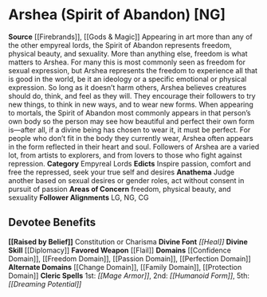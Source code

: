 ﻿---
ability:
- Constitution
- Charisma
ability_boost:
- Constitution
- Charisma
alignment: NG
deity:
- '[[DATABASE/deity/Arshea|Arshea]]'
deity_category: Empyreal Lords
divine_font: Heal
domain:
- '[[DATABASE/domain/Change Domain|Change]]'
- '[[DATABASE/domain/Confidence Domain|Confidence]]'
- '[[DATABASE/domain/Family Domain|Family]]'
- '[[DATABASE/domain/Freedom Domain|Freedom]]'
- '[[DATABASE/domain/Passion Domain|Passion]]'
- '[[DATABASE/domain/Perfection Domain|Perfection]]'
- '[[DATABASE/domain/Protection Domain|Protection]]'
favored_weapon: '[[DATABASE/weapon/Flail|Flail]]'
follower_alignment:
- LG
- NG
- CG
id: '113'
name: Arshea
rarity: Common
skill:
- '[[DATABASE/skill/Diplomacy|Diplomacy]]'
source: '[[DATABASE/source/Firebrands|Firebrands]]'
trait: null
type: Deity

---
# Arshea (Spirit of Abandon) [NG]

**Source** [[Firebrands]], [[Gods & Magic]] 
Appearing in art more than any of the other empyreal lords, the Spirit of Abandon represents freedom, physical beauty, and sexuality. More than anything else, freedom is what matters to Arshea. For many this is most commonly seen as freedom for sexual expression, but Arshea represents the freedom to experience all that is good in the world, be it an ideology or a specific emotional or physical expression. So long as it doesn’t harm others, Arshea believes creatures should do, think, and feel as they will. They encourage their followers to try new things, to think in new ways, and to wear new forms.
 When appearing to mortals, the Spirit of Abandon most commonly appears in that person’s own body so the person may see how beautiful and perfect their own form is—after all, if a divine being has chosen to wear it, it must be perfect. For people who don’t fit in the body they currently wear, Arshea often appears in the form reflected in their heart and soul. Followers of Arshea are a varied lot, from artists to explorers, and from lovers to those who fight against repression.
**Category** Empyreal Lords
**Edicts** Inspire passion, comfort and free the repressed, seek your true self and desires
**Anathema** Judge another based on sexual desires or gender roles, act without consent in pursuit of passion
**Areas of Concern** freedom, physical beauty, and sexuality
**Follower Alignments** LG, NG, CG

## Devotee Benefits

**[[Raised by Belief]]** Constitution or Charisma
**Divine Font** _[[Heal]]_
**Divine Skill** [[Diplomacy]]
**Favored Weapon** [[Flail]]
**Domains** [[Confidence Domain]], [[Freedom Domain]], [[Passion Domain]], [[Perfection Domain]]
**Alternate Domains** [[Change Domain]], [[Family Domain]], [[Protection Domain]]
**Cleric Spells** 1st: _[[Mage Armor]]_, 2nd: _[[Humanoid Form]]_, 5th: _[[Dreaming Potential]]_